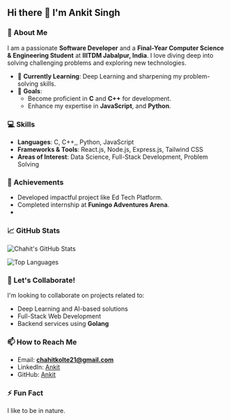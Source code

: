 ## Hi there 👋 I'm Ankit Singh

### 🌟 About Me
I am a passionate **Software Developer** and a **Final-Year Computer Science & Engineering Student** at **IIITDM Jabalpur, India**. I love diving deep into solving challenging problems and exploring new technologies. 

- 🌱 **Currently Learning**: Deep Learning and sharpening my problem-solving skills.  
- 🎯 **Goals**: 
  - Become proficient in **C** and **C++** for development.  
  - Enhance my expertise in **JavaScript**, and **Python**.  

### 💻 Skills
- **Languages**: C, C++,, Python, JavaScript  
- **Frameworks & Tools**: React.js, Node.js, Express.js, Tailwind CSS  
- **Areas of Interest**: Data Science, Full-Stack Development, Problem Solving  

### 🚀 Achievements
- Developed impactful project like Ed Tech Platform.  
- Completed internship at **Funingo Adventures Arena**.
- 
### 📈 GitHub Stats
![Chahit's GitHub Stats](https://github-readme-stats.vercel.app/api?username=ankit-024&show_icons=true&theme=radical)

![Top Languages](https://github-readme-stats.vercel.app/api/top-langs/?username=ankit-024&layout=compact&theme=radical)



### 🤝 Let's Collaborate!
I'm looking to collaborate on projects related to:  
- Deep Learning and AI-based solutions  
- Full-Stack Web Development  
- Backend services using **Golang**  

### 📫 How to Reach Me
- Email: **chahitkolte21@gmail.com**  
- LinkedIn: [Ankit](https://www.linkedin.com/in/ankit-singh-0a3ba322b)  
- GitHub: [Ankit](https://github.com/ankit-024)  

### ⚡ Fun Fact
I like to be in nature. 
